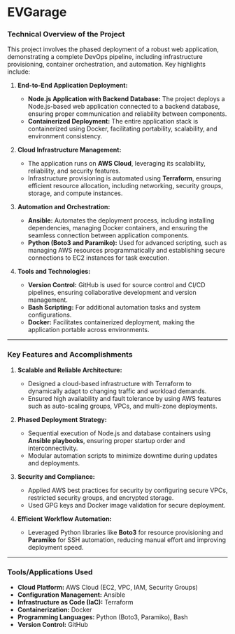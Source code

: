 # EVGarage


### **Technical Overview of the Project**
This project involves the phased deployment of a robust web application, demonstrating a complete DevOps pipeline, including infrastructure provisioning, container orchestration, and automation. Key highlights include:

1. **End-to-End Application Deployment:**
   - **Node.js Application with Backend Database:** The project deploys a Node.js-based web application connected to a backend database, ensuring proper communication and reliability between components.
   - **Containerized Deployment:** The entire application stack is containerized using Docker, facilitating portability, scalability, and environment consistency.

2. **Cloud Infrastructure Management:**
   - The application runs on **AWS Cloud**, leveraging its scalability, reliability, and security features.
   - Infrastructure provisioning is automated using **Terraform**, ensuring efficient resource allocation, including networking, security groups, storage, and compute instances.

3. **Automation and Orchestration:**
   - **Ansible:** Automates the deployment process, including installing dependencies, managing Docker containers, and ensuring the seamless connection between application components.
   - **Python (Boto3 and Paramiko):** Used for advanced scripting, such as managing AWS resources programmatically and establishing secure connections to EC2 instances for task execution.

4. **Tools and Technologies:**
   - **Version Control:** GitHub is used for source control and CI/CD pipelines, ensuring collaborative development and version management.
   - **Bash Scripting:** For additional automation tasks and system configurations.
   - **Docker:** Facilitates containerized deployment, making the application portable across environments.

---

### **Key Features and Accomplishments**
1. **Scalable and Reliable Architecture:**
   - Designed a cloud-based infrastructure with Terraform to dynamically adapt to changing traffic and workload demands.
   - Ensured high availability and fault tolerance by using AWS features such as auto-scaling groups, VPCs, and multi-zone deployments.

2. **Phased Deployment Strategy:**
   - Sequential execution of Node.js and database containers using **Ansible playbooks**, ensuring proper startup order and interconnectivity.
   - Modular automation scripts to minimize downtime during updates and deployments.

3. **Security and Compliance:**
   - Applied AWS best practices for security by configuring secure VPCs, restricted security groups, and encrypted storage.
   - Used GPG keys and Docker image validation for secure deployment.

4. **Efficient Workflow Automation:**
   - Leveraged Python libraries like **Boto3** for resource provisioning and **Paramiko** for SSH automation, reducing manual effort and improving deployment speed.

---

### **Tools/Applications Used**
- **Cloud Platform:** AWS Cloud (EC2, VPC, IAM, Security Groups)
- **Configuration Management:** Ansible
- **Infrastructure as Code (IaC):** Terraform
- **Containerization:** Docker
- **Programming Languages:** Python (Boto3, Paramiko), Bash
- **Version Control:** GitHub

